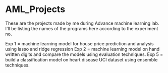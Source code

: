 # AML_Projects
These are the projects made by me during Advance machine learning lab. I'll be listing the names of the programs here according to the experiment no.

Exp 1 = machine learning model for house price prediction and analysis using lasso and ridge regression
Exp 2 = machine learning model on hand written digits and compare the models using evaluation techniques.
Exp 5 = build a classification model on heart disease UCI dataset using ensemble techniques.
